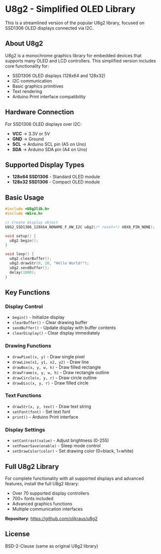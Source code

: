 # U8g2 - Simplified OLED Library

This is a streamlined version of the popular U8g2 library, focused on SSD1306 OLED displays connected via I2C. 

## About U8g2

U8g2 is a monochrome graphics library for embedded devices that supports many OLED and LCD controllers. This simplified version includes core functionality for:

- SSD1306 OLED displays (128x64 and 128x32)
- I2C communication
- Basic graphics primitives
- Text rendering
- Arduino Print interface compatibility

## Hardware Connection

For SSD1306 OLED displays over I2C:
- **VCC** → 3.3V or 5V
- **GND** → Ground  
- **SCL** → Arduino SCL pin (A5 on Uno)
- **SDA** → Arduino SDA pin (A4 on Uno)

## Supported Display Types

- **128x64 SSD1306** - Standard OLED module
- **128x32 SSD1306** - Compact OLED module

## Basic Usage

```cpp
#include <U8g2lib.h>
#include <Wire.h>

// Create display object
U8G2_SSD1306_128X64_NONAME_F_HW_I2C u8g2(/* reset=*/ U8X8_PIN_NONE);

void setup() {
  u8g2.begin();
}

void loop() {
  u8g2.clearBuffer();
  u8g2.drawStr(0, 20, "Hello World!");
  u8g2.sendBuffer();
  delay(1000);
}
```

## Key Functions

### Display Control
- `begin()` - Initialize display
- `clearBuffer()` - Clear drawing buffer
- `sendBuffer()` - Update display with buffer contents
- `clearDisplay()` - Clear display immediately

### Drawing Functions  
- `drawPixel(x, y)` - Draw single pixel
- `drawLine(x1, y1, x2, y2)` - Draw line
- `drawBox(x, y, w, h)` - Draw filled rectangle
- `drawFrame(x, y, w, h)` - Draw rectangle outline
- `drawCircle(x, y, r)` - Draw circle outline
- `drawDisc(x, y, r)` - Draw filled circle

### Text Functions
- `drawStr(x, y, text)` - Draw text string
- `setFont(font)` - Set text font
- `print()` - Arduino Print interface

### Display Settings
- `setContrast(value)` - Adjust brightness (0-255)
- `setPowerSave(enable)` - Sleep mode control
- `setDrawColor(color)` - Set drawing color (0=black, 1=white)

## Full U8g2 Library

For complete functionality with all supported displays and advanced features, install the full U8g2 library:
- Over 70 supported display controllers
- 700+ fonts included
- Advanced graphics functions
- Multiple communication interfaces

**Repository**: https://github.com/olikraus/u8g2

## License

BSD-2-Clause (same as original U8g2 library)